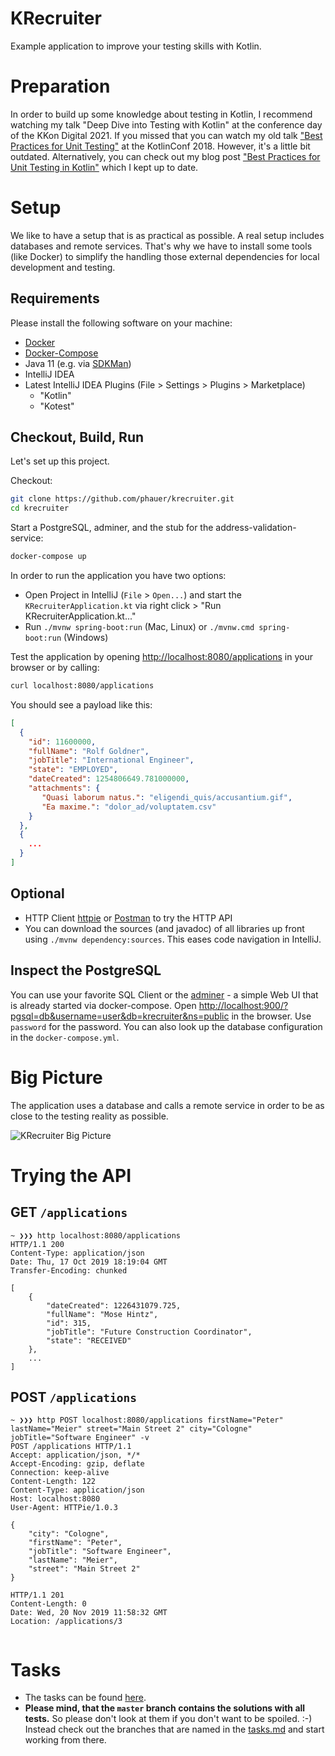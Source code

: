 # KRecruiter

Example application to improve your testing skills with Kotlin. 

# Preparation  

In order to build up some knowledge about testing in Kotlin, I recommend watching my talk "Deep Dive into Testing with Kotlin" at the conference day of the KKon Digital 2021. If you missed that you can watch my old talk ["Best Practices for Unit Testing"](https://phauer.com/2018/talk-unit-testing-kotlinconf-2018/) at the KotlinConf 2018. However, it's a little bit outdated. Alternatively, you can check out my blog post ["Best Practices for Unit Testing in Kotlin"](https://phauer.com/2018/best-practices-unit-testing-kotlin/) which I kept up to date.

# Setup

We like to have a setup that is as practical as possible. A real setup includes databases and remote services. That's why we have to install some tools (like Docker) to simplify the handling those external dependencies for local development and testing.  

## Requirements

Please install the following software on your machine:

- [Docker](https://docs.docker.com/install/)
- [Docker-Compose](https://docs.docker.com/compose/install/)
- Java 11 (e.g. via [SDKMan](https://sdkman.io/))
- IntelliJ IDEA
- Latest IntelliJ IDEA Plugins (File > Settings > Plugins > Marketplace)
    - "Kotlin"
    - "Kotest"

## Checkout, Build, Run

Let's set up this project.

Checkout:

```bash
git clone https://github.com/phauer/krecruiter.git
cd krecruiter
```

Start a PostgreSQL, adminer, and the stub for the address-validation-service:

```bash
docker-compose up
```

In order to run the application you have two options:

- Open Project in IntelliJ (`File` > `Open...`) and start the `KRecruiterApplication.kt` via right click > "Run KRecruiterApplication.kt..."
- Run `./mvnw spring-boot:run` (Mac, Linux) or `./mvnw.cmd spring-boot:run` (Windows)

Test the application by opening [http://localhost:8080/applications](http://localhost:8080/applications) in your browser or by calling:

```bash
curl localhost:8080/applications
```

You should see a payload like this:

```json
[
  {
    "id": 11600000,
    "fullName": "Rolf Goldner",
    "jobTitle": "International Engineer",
    "state": "EMPLOYED",
    "dateCreated": 1254806649.781000000,
    "attachments": {
       "Quasi laborum natus.": "eligendi_quis/accusantium.gif",
       "Ea maxime.": "dolor_ad/voluptatem.csv"     
    }
  },
  {
    ... 
  }
]
```

## Optional

- HTTP Client [httpie](https://httpie.org/) or [Postman](https://www.getpostman.com/) to try the HTTP API 
- You can download the sources (and javadoc) of all libraries up front using `./mvnw dependency:sources`. This eases code navigation in IntelliJ. 

## Inspect the PostgreSQL

You can use your favorite SQL Client or the [adminer](https://www.adminer.org/) - a simple Web UI that is already started via docker-compose. Open [http://localhost:900/?pgsql=db&username=user&db=krecruiter&ns=public](http://localhost:900/?pgsql=db&username=user&db=krecruiter&ns=public) in the browser. Use `password` for the password. You can also look up the database configuration in the `docker-compose.yml`.

# Big Picture

The application uses a database and calls a remote service in order to be as close to the testing reality as possible.  

![KRecruiter Big Picture](docs/krecruiter-big-picture.png)

# Trying the API

## GET `/applications`

```
~ ❯❯❯ http localhost:8080/applications
HTTP/1.1 200 
Content-Type: application/json
Date: Thu, 17 Oct 2019 18:19:04 GMT
Transfer-Encoding: chunked

[
    {
        "dateCreated": 1226431079.725,
        "fullName": "Mose Hintz",
        "id": 315,
        "jobTitle": "Future Construction Coordinator",
        "state": "RECEIVED"
    },
    ...
]
```

## POST `/applications`

```
~ ❯❯❯ http POST localhost:8080/applications firstName="Peter" lastName="Meier" street="Main Street 2" city="Cologne" jobTitle="Software Engineer" -v
POST /applications HTTP/1.1
Accept: application/json, */*
Accept-Encoding: gzip, deflate
Connection: keep-alive
Content-Length: 122
Content-Type: application/json
Host: localhost:8080
User-Agent: HTTPie/1.0.3

{
    "city": "Cologne",
    "firstName": "Peter",
    "jobTitle": "Software Engineer",
    "lastName": "Meier",
    "street": "Main Street 2"
}

HTTP/1.1 201 
Content-Length: 0
Date: Wed, 20 Nov 2019 11:58:32 GMT
Location: /applications/3


```

# Tasks 

- The tasks can be found [here](tasks.md). 
- **Please mind, that the `master` branch contains the solutions with all tests.** So please don't look at them if you don't want to be spoiled. :-) Instead check out the branches that are named in the [tasks.md](tasks.md) and start working from there.
